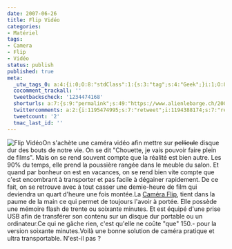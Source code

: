 ```yaml
---
date: 2007-06-26
title: Flip Vidéo
categories:
- Matériel
tags:
- Camera
- Flip
- Vidéo
status: publish
published: true
meta:
  _utw_tags_0: a:4:{i:0;O:8:"stdClass":1:{s:3:"tag";s:4:"Geek";}i:1;O:8:"stdClass":1:{s:3:"tag";s:9:"Matériel";}i:2;O:8:"stdClass":1:{s:3:"tag";s:11:"Technologie";}i:3;O:8:"stdClass":1:{s:3:"tag";s:6:"Vidéo";}}
  cocomment_trackall: ''
  tweetbackscheck: '1234474168'
  shorturls: a:7:{s:9:"permalink";s:49:"https://www.alienlebarge.ch/2007/06/26/flip-video/";s:7:"tinyurl";s:25:"https://tinyurl.com/aeo3u3";s:4:"isgd";s:17:"https://is.gd/izxp";s:5:"bitly";s:20:"https://bit.ly/182d6v";s:5:"snipr";s:22:"https://snipr.com/be50c";s:5:"snurl";s:22:"https://snurl.com/be50c";s:7:"snipurl";s:24:"https://snipurl.com/be50c";}
  twittercomments: a:2:{i:1195474995;s:7:"retweet";i:1194388174;s:7:"retweet";}
  tweetcount: '2'
  tmac_last_id: ''
---
```

 <img src="https://dlgjp9x71cipk.cloudfront.net/2007/06/flipvideo.png" alt="Flip Vidéo" />On s'achète une caméra vidéo afin mettre sur <strike>pellicule</strike> disque dur des bouts de notre vie. On se dit "Chouette, je vais pouvoir faire plein de films". Mais on se rend souvent compte que la réalité est bien autre. Les 90% du temps, elle prend la poussière rangée dans le meuble du salon. Et quand par bonheur on est en vacances, on se rend bien vite compte que c'est encombrant à transporter et pas facile à dégainer rapidement. De ce fait, on se retrouve avec à tout casser une demie-heure de film qui deviendra un quart d'heure une fois montée.La <a href="https://www.theflip.com/" title="Le site The Flip">Caméra Flip</a>, tient dans la paume de la main ce qui permet de toujours l'avoir à portée. Elle possède une mémoire flash de trente ou soixante minutes. Et est équipé d'une prise USB afin de transférer son contenu sur un disque dur portable ou un ordinateur.Ce qui ne gâche rien, c'est qu'elle ne coûte "que" 150.- pour la version soixante minutes.Voilà une bonne solution de caméra pratique et ultra transportable. N'est-il pas ?
